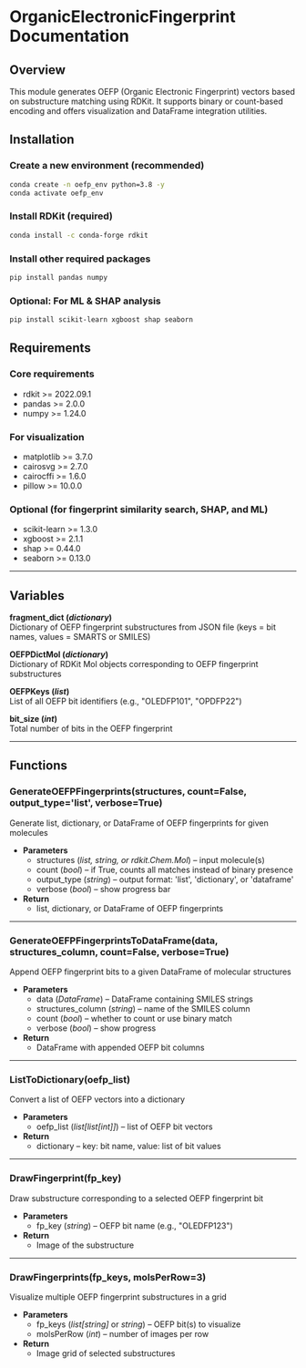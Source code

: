 # OrganicElectronicFingerprint Documentation

## Overview
This module generates OEFP (Organic Electronic Fingerprint) vectors based on substructure matching using RDKit. It supports binary or count-based encoding and offers visualization and DataFrame integration utilities.

## Installation

### Create a new environment (recommended)
```bash
conda create -n oefp_env python=3.8 -y
conda activate oefp_env
```

### Install RDKit (required)
```bash
conda install -c conda-forge rdkit
```

### Install other required packages
```bash
pip install pandas numpy
```

### Optional: For ML & SHAP analysis
```bash
pip install scikit-learn xgboost shap seaborn
```

## Requirements

### Core requirements
* rdkit >= 2022.09.1
* pandas >= 2.0.0
* numpy >= 1.24.0

### For visualization
* matplotlib >= 3.7.0
* cairosvg >= 2.7.0
* cairocffi >= 1.6.0
* pillow >= 10.0.0

### Optional (for fingerprint similarity search, SHAP, and ML)
* scikit-learn >= 1.3.0
* xgboost >= 2.1.1
* shap >= 0.44.0
* seaborn >= 0.13.0

---

## Variables

**fragment_dict (*dictionary*)**  
Dictionary of OEFP fingerprint substructures from JSON file (keys = bit names, values = SMARTS or SMILES)

**OEFPDictMol (*dictionary*)**  
Dictionary of RDKit Mol objects corresponding to OEFP fingerprint substructures

**OEFPKeys (*list*)**  
List of all OEFP bit identifiers (e.g., "OLEDFP101", "OPDFP22")

**bit_size (*int*)**  
Total number of bits in the OEFP fingerprint

---

## Functions

### GenerateOEFPFingerprints(structures, count=False, output_type='list', verbose=True)
Generate list, dictionary, or DataFrame of OEFP fingerprints for given molecules  
* **Parameters**
  * structures (*list, string, or rdkit.Chem.Mol*) – input molecule(s)
  * count (*bool*) – if True, counts all matches instead of binary presence
  * output_type (*string*) – output format: 'list', 'dictionary', or 'dataframe'
  * verbose (*bool*) – show progress bar
* **Return**
  * list, dictionary, or DataFrame of OEFP fingerprints

---

### GenerateOEFPFingerprintsToDataFrame(data, structures_column, count=False, verbose=True)
Append OEFP fingerprint bits to a given DataFrame of molecular structures  
* **Parameters**
  * data (*DataFrame*) – DataFrame containing SMILES strings
  * structures_column (*string*) – name of the SMILES column
  * count (*bool*) – whether to count or use binary match
  * verbose (*bool*) – show progress
* **Return**
  * DataFrame with appended OEFP bit columns

---

### ListToDictionary(oefp_list)
Convert a list of OEFP vectors into a dictionary  
* **Parameters**
  * oefp_list (*list[list[int]]*) – list of OEFP bit vectors
* **Return**
  * dictionary – key: bit name, value: list of bit values

---

### DrawFingerprint(fp_key)
Draw substructure corresponding to a selected OEFP fingerprint bit  
* **Parameters**
  * fp_key (*string*) – OEFP bit name (e.g., "OLEDFP123")
* **Return**
  * Image of the substructure

---

### DrawFingerprints(fp_keys, molsPerRow=3)
Visualize multiple OEFP fingerprint substructures in a grid  
* **Parameters**
  * fp_keys (*list[string]* or *string*) – OEFP bit(s) to visualize
  * molsPerRow (*int*) – number of images per row
* **Return**
  * Image grid of selected substructures
